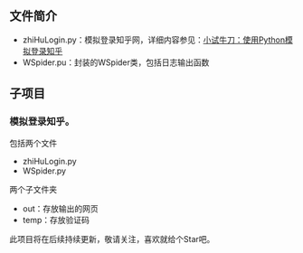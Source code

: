 ## 文件简介

- zhiHuLogin.py：模拟登录知乎网，详细内容参见：[小试牛刀：使用Python模拟登录知乎](http://www.csuldw.com/2016/11/05/2016-11-05-simulate-zhihu-login/)
- WSpider.pu：封装的WSpider类，包括日志输出函数

## 子项目

### 模拟登录知乎。

包括两个文件

- zhiHuLogin.py
- WSpider.py

两个子文件夹

- out：存放输出的网页
- temp：存放验证码


此项目将在后续持续更新，敬请关注，喜欢就给个Star吧。
